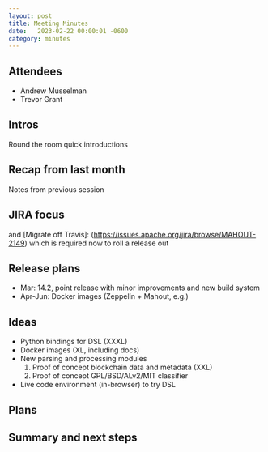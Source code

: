 ```yaml
---
layout: post
title: Meeting Minutes
date:   2023-02-22 00:00:01 -0600
category: minutes
---
```


## Attendees
* Andrew Musselman
* Trevor Grant

## Intros
Round the room quick introductions

## Recap from last month
Notes from previous session

## JIRA focus
[Build failed on AArch64, Fedora 33]: (https://issues.apache.org/jira/browse/MAHOUT-2139) (need a repro)
[Web site check]: (https://issues.apache.org/jira/browse/MAHOUT-2152)
[Download page improvements]: (https://issues.apache.org/jira/browse/MAHOUT-2153)
[Update NOTICE]: (https://issues.apache.org/jira/browse/MAHOUT-2154)
and
[Migrate off Travis]: (https://issues.apache.org/jira/browse/MAHOUT-2149) which is required now to roll a release out

## Release plans
* Mar: 14.2, point release with minor improvements and new build system
* Apr-Jun: Docker images (Zeppelin + Mahout, e.g.)

## Ideas 
* Python bindings for DSL (XXXL)
* Docker images (XL, including docs)
* New parsing and processing modules
  1. Proof of concept blockchain data and metadata (XXL)
  1. Proof of concept GPL/BSD/ALv2/MIT classifier
* Live code environment (in-browser) to try DSL

## Plans


## Summary and next steps
